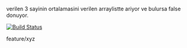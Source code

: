 verilen 3 sayinin ortalamasini verilen arraylistte ariyor ve bulursa false donuyor.

[![Build Status](https://travis-ci.com/Lihem/FirstWebApp.svg?branch=main)](https://travis-ci.com/Lihem/FirstWebApp)

feature/xyz